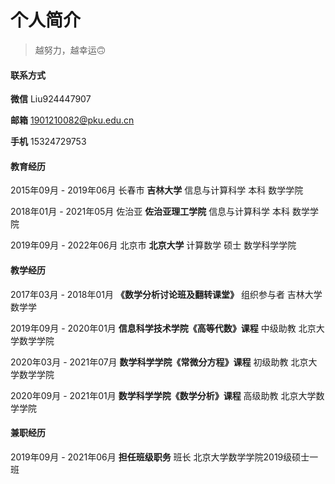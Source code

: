 # 个人简介

> 越努力，越幸运🙃



#### 联系方式

**微信**     Liu924447907

**邮箱**    1901210082@pku.edu.cn

**手机**   15324729753



#### 教育经历

2015年09月 - 2019年06月  长春市  **吉林大学**   信息与计算科学 本科 数学学院

2018年01月 - 2021年05月  佐治亚  **佐治亚理工学院**   信息与计算科学 本科 数学学院

2019年09月 - 2022年06月  北京市  **北京大学**   计算数学 硕士 数学科学学院



#### **教学经历**

2017年03月 - 2018年01月  **《数学分析讨论班及翻转课堂》**  组织参与者 吉林大学数学学

2019年09月 - 2020年01月  **信息科学技术学院《高等代数》课程**   中级助教 北京大学数学学院

2020年03月 - 2021年07月  **数学科学学院《常微分方程》课程**      初级助教 北京大学数学学院

2020年09月 - 2021年01月  **数学科学学院《数学分析》课程**          高级助教 北京大学数学学院



#### **兼职经历**

2019年09月 - 2021年06月  **担任班级职务**   班长 北京大学数学学院2019级硕士一班
